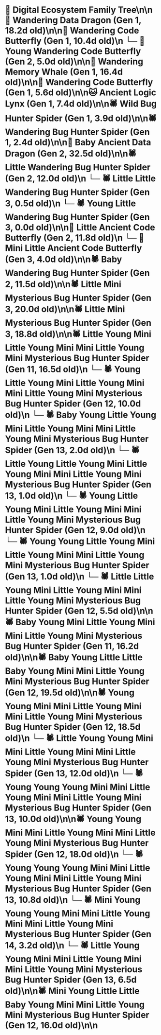 # 🌳 Digital Ecosystem Family Tree\n\n🐉 Wandering Data Dragon (Gen 1, 18.2d old)\n\n🦋 Wandering Code Butterfly (Gen 1, 10.4d old)\n  └─ 🦋 Young Wandering Code Butterfly (Gen 2, 5.0d old)\n\n🐋 Wandering Memory Whale (Gen 1, 16.4d old)\n\n🦋 Wandering Code Butterfly (Gen 1, 5.6d old)\n\n🐱 Ancient Logic Lynx (Gen 1, 7.4d old)\n\n🕷️ Wild Bug Hunter Spider (Gen 1, 3.9d old)\n\n🕷️ Wandering Bug Hunter Spider (Gen 1, 2.4d old)\n\n🐉 Baby Ancient Data Dragon (Gen 2, 32.5d old)\n\n🕷️ Little Wandering Bug Hunter Spider (Gen 2, 12.0d old)\n  └─ 🕷️ Little Little Wandering Bug Hunter Spider (Gen 3, 0.5d old)\n  └─ 🕷️ Young Little Wandering Bug Hunter Spider (Gen 3, 0.0d old)\n\n🦋 Little Ancient Code Butterfly (Gen 2, 11.8d old)\n  └─ 🦋 Mini Little Ancient Code Butterfly (Gen 3, 4.0d old)\n\n🕷️ Baby Wandering Bug Hunter Spider (Gen 2, 11.5d old)\n\n🕷️ Little Mini Mysterious Bug Hunter Spider (Gen 3, 20.0d old)\n\n🕷️ Little Mini Mysterious Bug Hunter Spider (Gen 3, 18.8d old)\n\n🕷️ Little Young Mini Little Young Mini Mini Little Young Mini Mysterious Bug Hunter Spider (Gen 11, 16.5d old)\n  └─ 🕷️ Young Little Young Mini Little Young Mini Mini Little Young Mini Mysterious Bug Hunter Spider (Gen 12, 10.0d old)\n    └─ 🕷️ Baby Young Little Young Mini Little Young Mini Mini Little Young Mini Mysterious Bug Hunter Spider (Gen 13, 2.0d old)\n    └─ 🕷️ Little Young Little Young Mini Little Young Mini Mini Little Young Mini Mysterious Bug Hunter Spider (Gen 13, 1.0d old)\n  └─ 🕷️ Young Little Young Mini Little Young Mini Mini Little Young Mini Mysterious Bug Hunter Spider (Gen 12, 9.0d old)\n    └─ 🕷️ Young Young Little Young Mini Little Young Mini Mini Little Young Mini Mysterious Bug Hunter Spider (Gen 13, 1.0d old)\n  └─ 🕷️ Little Little Young Mini Little Young Mini Mini Little Young Mini Mysterious Bug Hunter Spider (Gen 12, 5.5d old)\n\n🕷️ Baby Young Mini Little Young Mini Mini Little Young Mini Mysterious Bug Hunter Spider (Gen 11, 16.2d old)\n\n🕷️ Baby Young Little Little Baby Young Mini Mini Little Young Mini Mysterious Bug Hunter Spider (Gen 12, 19.5d old)\n\n🕷️ Young Young Mini Mini Little Young Mini Mini Little Young Mini Mysterious Bug Hunter Spider (Gen 12, 18.5d old)\n  └─ 🕷️ Little Young Young Mini Mini Little Young Mini Mini Little Young Mini Mysterious Bug Hunter Spider (Gen 13, 12.0d old)\n  └─ 🕷️ Young Young Young Mini Mini Little Young Mini Mini Little Young Mini Mysterious Bug Hunter Spider (Gen 13, 10.0d old)\n\n🕷️ Young Young Mini Mini Little Young Mini Mini Little Young Mini Mysterious Bug Hunter Spider (Gen 12, 18.0d old)\n  └─ 🕷️ Young Young Young Mini Mini Little Young Mini Mini Little Young Mini Mysterious Bug Hunter Spider (Gen 13, 10.8d old)\n    └─ 🕷️ Mini Young Young Young Mini Mini Little Young Mini Mini Little Young Mini Mysterious Bug Hunter Spider (Gen 14, 3.2d old)\n  └─ 🕷️ Little Young Young Mini Mini Little Young Mini Mini Little Young Mini Mysterious Bug Hunter Spider (Gen 13, 6.5d old)\n\n🕷️ Mini Young Little Little Baby Young Mini Mini Little Young Mini Mysterious Bug Hunter Spider (Gen 12, 16.0d old)\n\n